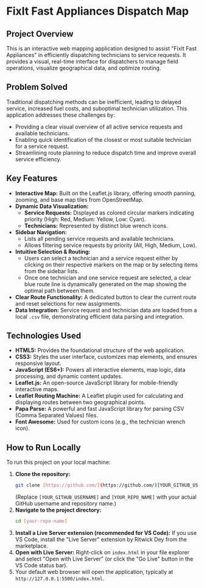 # FixIt Fast Appliances Dispatch Map

## Project Overview

This is an interactive web mapping application designed to assist "FixIt Fast Appliances" in efficiently dispatching technicians to service requests. It provides a visual, real-time interface for dispatchers to manage field operations, visualize geographical data, and optimize routing.

## Problem Solved

Traditional dispatching methods can be inefficient, leading to delayed service, increased fuel costs, and suboptimal technician utilization. This application addresses these challenges by:
* Providing a clear visual overview of all active service requests and available technicians.
* Enabling quick identification of the closest or most suitable technician for a service request.
* Streamlining route planning to reduce dispatch time and improve overall service efficiency.

## Key Features

* **Interactive Map:** Built on the Leaflet.js library, offering smooth panning, zooming, and base map tiles from OpenStreetMap.
* **Dynamic Data Visualization:**
    * **Service Requests:** Displayed as colored circular markers indicating priority (High: Red, Medium: Yellow, Low: Cyan).
    * **Technicians:** Represented by distinct blue wrench icons.
* **Sidebar Navigation:**
    * Lists all pending service requests and available technicians.
    * Allows filtering service requests by priority (All, High, Medium, Low).
* **Intuitive Selection & Routing:**
    * Users can select a technician and a service request either by clicking on their respective markers on the map or by selecting items from the sidebar lists.
    * Once one technician and one service request are selected, a clear blue route line is dynamically generated on the map showing the optimal path between them.
* **Clear Route Functionality:** A dedicated button to clear the current route and reset selections for new assignments.
* **Data Integration:** Service request and technician data are loaded from a local `.csv` file, demonstrating efficient data parsing and integration.

## Technologies Used

* **HTML5:** Provides the foundational structure of the web application.
* **CSS3:** Styles the user interface, customizes map elements, and ensures responsive layout.
* **JavaScript (ES6+):** Powers all interactive elements, map logic, data processing, and dynamic content updates.
* **Leaflet.js:** An open-source JavaScript library for mobile-friendly interactive maps.
* **Leaflet Routing Machine:** A Leaflet plugin used for calculating and displaying routes between two geographical points.
* **Papa Parse:** A powerful and fast JavaScript library for parsing CSV (Comma Separated Values) files.
* **Font Awesome:** Used for custom icons (e.g., the technician wrench icon).

## How to Run Locally

To run this project on your local machine:

1.  **Clone the repository:**
    ```bash
    git clone [https://github.com/](https://github.com/)[YOUR_GITHUB_USERNAME]/[YOUR_REPO_NAME].git
    ```
    (Replace `[YOUR_GITHUB_USERNAME]` and `[YOUR_REPO_NAME]` with your actual GitHub username and repository name.)
2.  **Navigate to the project directory:**
    ```bash
    cd [your-repo-name]
    ```
3.  **Install a Live Server extension (recommended for VS Code):** If you use VS Code, install the "Live Server" extension by Ritwick Dey from the marketplace.
4.  **Open with Live Server:** Right-click on `index.html` in your file explorer and select "Open with Live Server" (or click the "Go Live" button in the VS Code status bar).
5.  Your default web browser will open the application, typically at `http://127.0.0.1:5500/index.html`.
